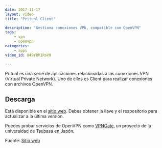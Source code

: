 ```yaml
---
date: 2017-11-17
layout: video
title: "Pritunl Client"

description: "Gestiona conexiones VPN, compatible con OpenVPN"
tags:
    - vpn
    - openvpn
categories:
    - apps
video_id: U49YOMIRoV0

---
```

<!--more-->

Pritunl es una serie de aplicaciones relacionadas a las conexiones VPN (Virtual Private Network). Uno de ellos es Client para realizar conexiones con archivos OpenVPN.

## Descarga

Está disponible en el [sitio web](https://client.pritunl.com/). Debes obtener la llave y el respositorio para actualizar a la última versión.

Puedes probar servicios de OpenVPN como [VPNGate](http://www.vpngate.net/en/), un proyecto de la universidad de Tsubasa en Japón.

Fuente: [Sitio web](https://client.pritunl.com/)

